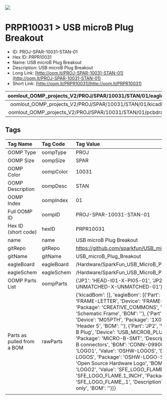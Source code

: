 


  
![][im]
# PRPR10031 > USB microB Plug Breakout

- ID: PROJ-SPAR-10031-STAN-01
- Hex ID: PRPR10031
- Name: USB microB Plug Breakout
- Description: USB microB Plug Breakout
- Long Link: [http://oom.lt/PROJ-SPAR-10031-STAN-01](http://oom.lt/PROJ-SPAR-10031-STAN-01)
- Short Link: [http://oom.lt/PRPR10031](http://oom.lt/PRPR10031)
  

|oomlout_OOMP_projects_V2/PROJ/SPAR/10031/STAN/01/eagleImage.png|oomlout_OOMP_projects_V2/PROJ/SPAR/10031/STAN/01/eagleSchemImage.png|oomlout_OOMP_projects_V2/PROJ/SPAR/10031/STAN/01/kicadPcb3dFront.png|oomlout_OOMP_projects_V2/PROJ/SPAR/10031/STAN/01/kicadPcb3dBack.png|
| :---: | :---: | :---: | :---: |
|oomlout_OOMP_projects_V2/PROJ/SPAR/10031/STAN/01/kicadPcb3d.png|oomlout_OOMP_projects_V2/PROJ/SPAR/10031/STAN/01/bomBack.png|oomlout_OOMP_projects_V2/PROJ/SPAR/10031/STAN/01/bomFront.png|oomlout_OOMP_projects_V2/PROJ/SPAR/10031/STAN/01/pcbdraw.svg|
|oomlout_OOMP_projects_V2/PROJ/SPAR/10031/STAN/01/pcbdrawBack.svg||||

## Tags
  

|Tag Name|Tag Code|Tag Value|
| :--- | :--- | :--- |
|OOMP Type|oompType|PROJ|
|OOMP Size|oompSize|SPAR|
|OOMP Color|oompColor|10031|
|OOMP Description|oompDesc|STAN|
|OOMP Index|oompIndex|01|
|Full OOMP ID|oompID|PROJ-SPAR-10031-STAN-01|
|Hex ID (short code)|hexID|PRPR10031|
|name|name|USB microB Plug Breakout|
|gitRepo|gitRepo|https://github.com/sparkfun/USB_microB_Plug_Breakout|
|gitName|gitName|USB_microB_Plug_Breakout|
|eagleBoard|eagleBoard|/Hardware/SparkFun_USB_MicroB_Plug_Breakout.brd|
|eagleSchem|eagleSchem|/Hardware/SparkFun_USB_MicroB_Plug_Breakout.sch|
|OOMP Parts List|oompParts|{'JP1': 'HEAD-I01-X-PI05-01', 'JP2': 'UNMATCHED-UNMATCHED-X-UNMATCHED-01'}|
|Parts as pulled from a BOM|rawParts|{'kicadBom': [], 'eagleBom': [{'Part': 'FRAME1', 'Value': 'FRAME-LETTER', 'Device': 'FRAME-LETTER', 'Package': 'CREATIVE_COMMONS', 'Description': 'Schematic Frame', 'BOM': ''}, {'Part': 'JP1', 'Value': '', 'Device': 'M05PTH', 'Package': '1X05', 'Description': 'Header 5', 'BOM': ''}, {'Part': 'JP2', 'Value': 'USB Micro B Plug', 'Device': 'USB_MICROB_PLUG-SMT', 'Package': 'MICRO-B-SMT', 'Description': 'USB Micro-B connectors', 'BOM': 'CONN-09900'}, {'Part': 'LOGO1', 'Value': 'OSHW-LOGOS', 'Device': 'OSHW-LOGOS', 'Package': 'OSHW-LOGO-S', 'Description': 'Open Source Hardware Logo', 'BOM': ''}, {'Part': 'LOGO2', 'Value': 'SFE_LOGO_FLAME.1_INCH', 'Device': 'SFE_LOGO_FLAME.1_INCH', 'Package': 'SFE_LOGO_FLAME_.1', 'Description': 'SFE Logo, flame only', 'BOM': ''}]}|
||||



[im]: PROJ/SPAR/10031/STAN/01/kicadPcb3d_450.png
